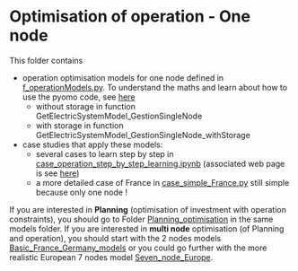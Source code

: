 
# Optimisation of operation - One node
This folder contains 
 - operation optimisation models for one node defined in [f_operationModels.py](./f_operationModels.py). To understand the maths and learn about how to use the pyomo code, see [here](https://robingirard.github.io/Energy-Alternatives-Planning/Models/Basic_France_models/Operation_optimisation/case_operation_step_by_step_learning.html)
   - without storage in function GetElectricSystemModel_GestionSingleNode 
   - with storage in function GetElectricSystemModel_GestionSingleNode_withStorage 
 - case studies that apply these models:
   - several cases to learn step by step in [case_operation_step_by_step_learning.ipynb](./case_operation_step_by_step_learning.ipynb) (associated web page is see [here](https://robingirard.github.io/Energy-Alternatives-Planning/Models/Basic_France_models/Operation_optimisation/case_operation_step_by_step_learning.html))
   - a more detailed case of France in [case_simple_France.py](./case_simple_France.py) still simple because only one node !
 
If you are interested in **Planning** (optimisation of investment with operation constraints), you should go to Folder [Planning_optimisation](../Planning_optimisation/README.md) in the same models folder. 
If you are interested in **multi node** optimisation (of Planning and operation), you should start with the 2 nodes models [Basic_France_Germany_models](./../Basic_France_Germany_models/README.md) or you could go further with the more realistic European 7 nodes model [Seven_node_Europe](./../Seven_node_Europe/README.md). 

